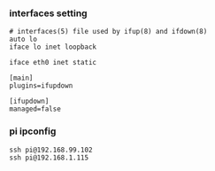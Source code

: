 ### interfaces setting

```
# interfaces(5) file used by ifup(8) and ifdown(8)
auto lo
iface lo inet loopback

iface eth0 inet static

[main]
plugins=ifupdown

[ifupdown]
managed=false
```

### pi ipconfig

```
ssh pi@192.168.99.102
ssh pi@192.168.1.115
```
